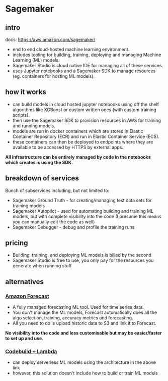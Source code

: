 # Sagemaker

## intro

docs: <https://aws.amazon.com/sagemaker/>

- end to end cloud-hosted machine learning environment.
- includes tooling for building, training, deploying and managing Machine Learning (ML) models.
- Sagemaker Studio is cloud native IDE for managing all of these services.
- uses Jupyter notebooks and a Sagemaker SDK to manage resources (eg. containers for hosting ML models).

## how it works

- can build models in cloud hosted jupyter notebooks using off the shelf algorithms like XGBoost or custom written ones (with custom training scripts).
- then use the Sagemaker SDK to provision resources in AWS for training and running models.
- models are run in docker containers which are stored in Elastic Container Repository (ECR) and run in Elastic Container Service (ECS).
- these containers can then be deployed to endpoints where they are available to be accessed by HTTPS by external apps.

**All infrastructure can be entirely managed by code in the notebooks which creates is using the SDK.**

## breakdown of services

Bunch of subservices including, but not limited to:

- Sagemaker Ground Truth - for creating/managing test data sets for training models
- Sagemaker Autopilot - used for automating building and training ML models, but with complete visibility into the code (I presume this means you can manually edit the code as well)
- Sagemaker Debugger - debug and profile the training runs

## pricing

- Building, training, and deploying ML models is billed by the second
- Sagemaker Studio is free to use, you only pay for the resources you generate when running stuff

## alternatives

### [Amazon Forecast](https://aws.amazon.com/forecast/)

- A fully managed forecasting ML tool. Used for time series data.
- You don't manage the ML models, Forecast automatically does all the algo selection, training, accuracy metrics and forecasting.
- All you need to do is upload historic data to S3 and link it to Forecast.

**No visibility into the code and less customisable but may be easier/faster to set up and use.**

### [Codebuild + Lambda](https://aws.amazon.com/blogs/machine-learning/deploying-machine-learning-models-as-serverless-apis/)

- can deploy serverless ML models using the architecture in the above link
- however, this solution doesn't include how to build or train ML models
